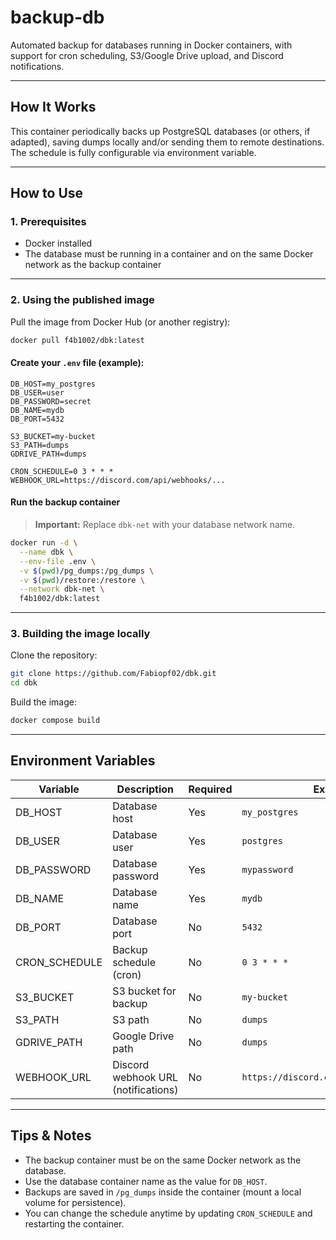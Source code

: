 # backup-db

Automated backup for databases running in Docker containers, with support for cron scheduling, S3/Google Drive upload, and Discord notifications.

---

## How It Works

This container periodically backs up PostgreSQL databases (or others, if adapted), saving dumps locally and/or sending them to remote destinations. The schedule is fully configurable via environment variable.

---

## How to Use

### 1. Prerequisites

- Docker installed
- The database must be running in a container and on the same Docker network as the backup container

---

### 2. Using the published image

Pull the image from Docker Hub (or another registry):

```sh
docker pull f4b1002/dbk:latest
```

#### Create your `.env` file (example):

```env
DB_HOST=my_postgres
DB_USER=user
DB_PASSWORD=secret
DB_NAME=mydb
DB_PORT=5432

S3_BUCKET=my-bucket
S3_PATH=dumps
GDRIVE_PATH=dumps

CRON_SCHEDULE=0 3 * * *
WEBHOOK_URL=https://discord.com/api/webhooks/...
```

#### Run the backup container

> **Important:** Replace `dbk-net` with your database network name.

```sh
docker run -d \
  --name dbk \
  --env-file .env \
  -v $(pwd)/pg_dumps:/pg_dumps \
  -v $(pwd)/restore:/restore \
  --network dbk-net \
  f4b1002/dbk:latest
```

---

### 3. Building the image locally

Clone the repository:

```sh
git clone https://github.com/Fabiopf02/dbk.git
cd dbk
```

Build the image:

```sh
docker compose build
```
---

## Environment Variables

| Variable        | Description                                  | Required    | Example                       |
|-----------------|----------------------------------------------|-------------|-------------------------------|
| DB_HOST         | Database host                                | Yes         | `my_postgres`                 |
| DB_USER         | Database user                                | Yes         | `postgres`                    |
| DB_PASSWORD     | Database password                            | Yes         | `mypassword`                  |
| DB_NAME         | Database name                                | Yes         | `mydb`                        |
| DB_PORT         | Database port                                | No          | `5432`                        |
| CRON_SCHEDULE   | Backup schedule (cron)                       | No          | `0 3 * * *`                   |
| S3_BUCKET       | S3 bucket for backup                         | No          | `my-bucket`                   |
| S3_PATH         | S3 path                                      | No          | `dumps`                       |
| GDRIVE_PATH     | Google Drive path                            | No          | `dumps`                       |
| WEBHOOK_URL     | Discord webhook URL (notifications)          | No          | `https://discord.com/api/webhooks/...` |

---

## Tips & Notes

- The backup container must be on the same Docker network as the database.
- Use the database container name as the value for `DB_HOST`.
- Backups are saved in `/pg_dumps` inside the container (mount a local volume for persistence).
- You can change the schedule anytime by updating `CRON_SCHEDULE` and restarting the container.

